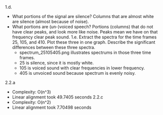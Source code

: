 1.d.
  - What portions of the signal are silence?
    Columns that are almost white are silence (almost because of noise).
  - What portions are (un-)voiced speech?
    Portions (columns) that do not have clear peaks, and look more like
    noise. Peaks mean we have on that frequency clear peak sound.
1.e. 
    Extract the spectra for the time frames 25, 105, and 410.
    Plot these three in one graph. Describe the significant differences
    between these three spectra.
    - spectrum_25105405.png illustrates spectrums in those three time frames.
    - 25 is silence, since it is mostly white.
    - 105 is voiced sound with clear frequencies in lower frequency.
    - 405 is unvoiced sound because spectrum is evenly noisy.

2.2.a
  - Complexity: O(n^3)
  - Linear alignment took 49.7405 seconds
2.2.c
  - Complexity: O(n^2)
  - Linear alignment took 7.70498 seconds
